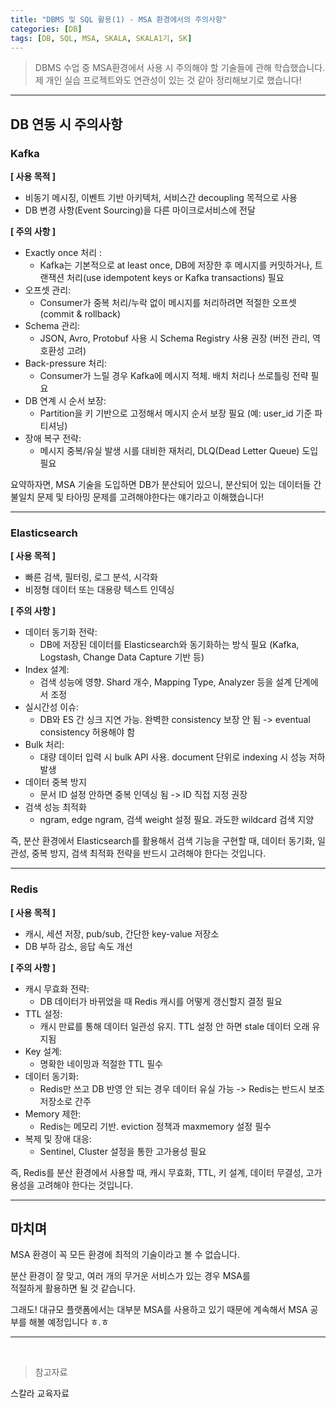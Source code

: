```yaml
---
title: "DBMS 및 SQL 활용(1) - MSA 환경에서의 주의사항"
categories: [DB]
tags: [DB, SQL, MSA, SKALA, SKALA1기, SK]
---
```


> DBMS 수업 중 MSA환경에서 사용 시 주의해야 할 기술들에 관해 학습했습니다.<br>
> 제 개인 실습 프로젝트와도 연관성이 있는 것 같아 정리해보기로 했습니다!

<hr>
 
## DB 연동 시 주의사항

### Kafka

**[ 사용 목적 ]**

- 비동기 메시징, 이벤트 기반 아키텍처, 서비스간 decoupling 목적으로 사용
- DB 변경 사항(Event Sourcing)을 다른 마이크로서비스에 전달

**[ 주의 사항 ]**

- Exactly once 처리 :
  - Kafka는 기본적으로 at least once, DB에 저장한 후 메시지를 커밋하거나, 트랜잭션 처리(use idempotent keys or Kafka transactions) 필요
- 오프셋 관리:
  - Consumer가 중복 처리/누락 없이 메시지를 처리하려면 적절한 오프셋(commit & rollback)
- Schema 관리:
  - JSON, Avro, Protobuf 사용 시 Schema Registry 사용 권장 (버전 관리, 역호환성 고려)
- Back-pressure 처리:
  - Consumer가 느릴 경우 Kafka에 메시지 적체. 배치 처리나 쓰로틀링 전략 필요
- DB 연계 시 순서 보장:
  - Partition을 키 기반으로 고정해서 메시지 순서 보장 필요 (예: user_id 기준 파티셔닝)
- 장애 복구 전략:
  - 메시지 중복/유실 발생 시를 대비한 재처리, DLQ(Dead Letter Queue) 도입 필요

요약하자면, MSA 기술을 도입하면 DB가 분산되어 있으니, 분산되어 있는 데이터들 간 불일치 문제 및 타아밍 문제를 고려해야한다는 얘기라고 이해했습니다!

<hr>

### Elasticsearch

**[ 사용 목적 ]**

- 빠른 검색, 필터링, 로그 분석, 시각화
- 비정형 데이터 또는 대용량 텍스트 인덱싱

**[ 주의 사항 ]**

- 데이터 동기화 전략:
  - DB에 저장된 데이터를 Elasticsearch와 동기화하는 방식 필요 (Kafka, Logstash, Change Data Capture 기반 등)
- Index 설계:
  - 검색 성능에 영향. Shard 개수, Mapping Type, Analyzer 등을 설계 단계에서 조정
- 실시간성 이슈:
  - DB와 ES 간 싱크 지연 가능. 완벽한 consistency 보장 안 됨 -> eventual consistency 허용해야 함
- Bulk 처리:
  - 대량 데이터 입력 시 bulk API 사용. document 단위로 indexing 시 성능 저하 발생
- 데이터 중복 방지
  - 문서 ID 설정 안하면 중복 인덱싱 됨 -> ID 직접 지정 권장
- 검색 성능 최적화
  - ngram, edge ngram, 검색 weight 설정 필요. 과도한 wildcard 검색 지양

즉, 분산 환경에서 Elasticsearch를 활용해서 검색 기능을 구현할 때, 데이터 동기화, 일관성, 중복 방지, 검색 최적화 전략을 반드시 고려해야 한다는 것입니다.

<hr>

### Redis

**[ 사용 목적 ]**

- 캐시, 세션 저장, pub/sub, 간단한 key-value 저장소
- DB 부하 감소, 응답 속도 개선

**[ 주의 사항 ]**

- 캐시 무효화 전략:
  - DB 데이터가 바뀌었을 때 Redis 캐시를 어떻게 갱신할지 결정 필요
- TTL 설정:
  - 캐시 만료를 통해 데이터 일관성 유지. TTL 설정 안 하면 stale 데이터 오래 유지됨
- Key 설계:
  - 명확한 네이밍과 적절한 TTL 필수
- 데이터 동기화:
  - Redis만 쓰고 DB 반영 안 되는 경우 데이터 유실 가능 -> Redis는 반드시 보조 저장소로 간주
- Memory 제한:
  - Redis는 메모리 기반. eviction 정책과 maxmemory 설정 필수
- 복제 및 장애 대응:
  - Sentinel, Cluster 설정을 통한 고가용성 필요

즉, Redis를 분산 환경에서 사용할 때, 캐시 무효화, TTL, 키 설계, 데이터 무결성, 고가용성을 고려해야 한다는 것입니다.

<hr>

## 마치며

MSA 환경이 꼭 모든 환경에 최적의 기술이라고 볼 수 없습니다.<br>

분산 환경이 잘 맞고, 여러 개의 무거운 서비스가 있는 경우 MSA를<br>
적절하게 활용하면 될 것 같습니다.<br>

그래도! 대규모 플랫폼에서는 대부분 MSA를 사용하고 있기 때문에 계속해서 MSA 공부를 해볼 예정입니다 ㅎ.ㅎ<br>

<hr>
<br>

> 참고자료

스칼라 교육자료

